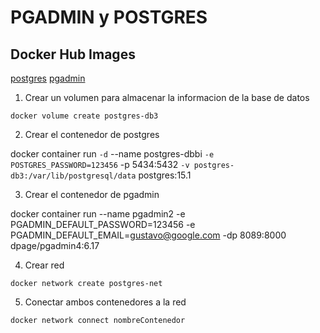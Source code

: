 
# PGADMIN y POSTGRES

## Docker Hub Images
[postgres](https://hub.docker.com/_/postgres)
[pgadmin](https://hub.docker.com/r/dpage/pgadmin4)

1. Crear un volumen para almacenar la informacion de la base de datos

`docker volume create postgres-db3`

2. Crear el contenedor de postgres

docker container run `
-d `
--name postgres-dbbi `
-e POSTGRES_PASSWORD=123456 `
-p 5434:5432 `
-v postgres-db3:/var/lib/postgresql/data `
postgres:15.1

3. Crear el contenedor de pgadmin

docker container run --name pgadmin2 -e PGADMIN_DEFAULT_PASSWORD=123456 -e PGADMIN_DEFAULT_EMAIL=gustavo@google.com -dp 8089:8000 dpage/pgadmin4:6.17

4. Crear red

`docker network create postgres-net`

5. Conectar ambos contenedores a la red

`docker network connect nombreContenedor`
